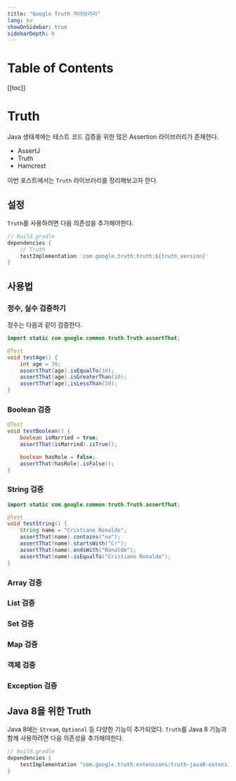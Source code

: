 ```yaml
---
title: "Google Truth 라이브러리"
lang: ko
showOnSidebar: true
sidebarDepth: 0
---
```


# Table of Contents
[[toc]]

# Truth
Java 생태계에는 테스트 코드 검증을 위한 많은 Assertion 라이브러리가 존재한다. 

- AssertJ
- Truth
- Hamcrest

이번 포스트에서는 `Truth` 라이브러리를 정리해보고자 한다.

## 설정
`Truth`를 사용하려면 다음 의존성을 추가해야한다.
``` groovy
// build.gradle
dependencies {
    // Truth
    testImplementation 'com.google.truth:truth:${truth_version}'
}
```

## 사용법

### 정수, 실수 검증하기
정수는 다음과 같이 검증한다.
``` java
import static com.google.common.truth.Truth.assertThat;

@Test
void testAge() {
    int age = 30;
    assertThat(age).isEqualTo(30);
    assertThat(age).isGreaterThan(10);
    assertThat(age).isLessThan(50);
}
```

### Boolean 검증
``` java
@Test
void testBoolean() {
    boolean isMarried = true;
    assertThat(isMarried).isTrue();

    boolean hasRole = false;
    assertThat(hasRole).isFalse();
}
```

### String 검증
``` java
import static com.google.common.truth.Truth.assertThat;

@Test
void testString() {
    String name = "Cristiano Ronaldo";
    assertThat(name).contains("no");
    assertThat(name).startsWith("Cr");
    assertThat(name).endsWith("Ronaldo");
    assertThat(name).isEqualTo("Cristiano Ronaldo");
}
```

### Array 검증

### List 검증

### Set 검증

### Map 검증

### 객체 검증

### Exception 검증



## Java 8을 위한 Truth
Java 8에는 `Stream`, `Optional` 등 다양한 기능이 추가되었다. `Truth`를 Java 8 기능과 함께 사용하려면 다음 의존성을 추가해야한다.
``` groovy
// build.gradle
dependencies {
    testImplementation "com.google.truth.extensions:truth-java8-extension:${truth_java8_version}"
}
```
